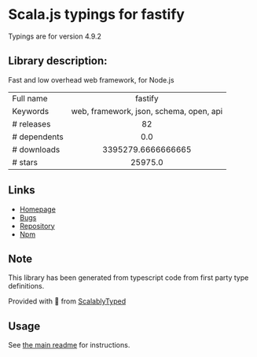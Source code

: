 
# Scala.js typings for fastify

Typings are for version 4.9.2

## Library description:
Fast and low overhead web framework, for Node.js

|                    |                 |
| ------------------ | :-------------: |
| Full name          | fastify |
| Keywords           | web, framework, json, schema, open, api |
| # releases         | 82 |
| # dependents       | 0.0 |
| # downloads        | 3395279.6666666665 |
| # stars            | 25975.0 |

## Links
- [Homepage](https://www.fastify.io/)
- [Bugs](https://github.com/fastify/fastify/issues)
- [Repository](https://github.com/fastify/fastify)
- [Npm](https://www.npmjs.com/package/fastify)
    


## Note
This library has been generated from typescript code from first party type definitions.

Provided with :purple_heart: from [ScalablyTyped](https://github.com/oyvindberg/ScalablyTyped)

## Usage
See [the main readme](../../readme.md) for instructions.


